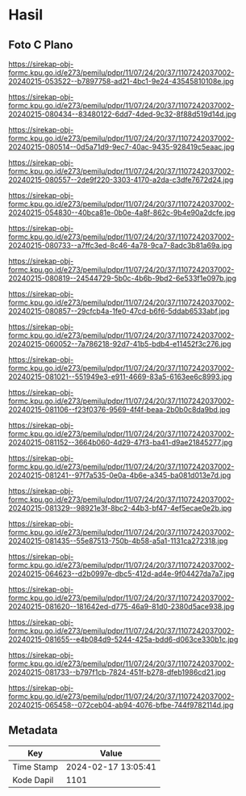 # Hasil

## Foto C Plano

https://sirekap-obj-formc.kpu.go.id/e273/pemilu/pdpr/11/07/24/20/37/1107242037002-20240215-053522--b7897758-ad21-4bc1-9e24-43545810108e.jpg

https://sirekap-obj-formc.kpu.go.id/e273/pemilu/pdpr/11/07/24/20/37/1107242037002-20240215-080434--83480122-6dd7-4ded-9c32-8f88d519d14d.jpg

https://sirekap-obj-formc.kpu.go.id/e273/pemilu/pdpr/11/07/24/20/37/1107242037002-20240215-080514--0d5a71d9-9ec7-40ac-9435-928419c5eaac.jpg

https://sirekap-obj-formc.kpu.go.id/e273/pemilu/pdpr/11/07/24/20/37/1107242037002-20240215-080557--2de9f220-3303-4170-a2da-c3dfe7672d24.jpg

https://sirekap-obj-formc.kpu.go.id/e273/pemilu/pdpr/11/07/24/20/37/1107242037002-20240215-054830--40bca81e-0b0e-4a8f-862c-9b4e90a2dcfe.jpg

https://sirekap-obj-formc.kpu.go.id/e273/pemilu/pdpr/11/07/24/20/37/1107242037002-20240215-080733--a7ffc3ed-8c46-4a78-9ca7-8adc3b81a69a.jpg

https://sirekap-obj-formc.kpu.go.id/e273/pemilu/pdpr/11/07/24/20/37/1107242037002-20240215-080819--24544729-5b0c-4b6b-9bd2-6e533f1e097b.jpg

https://sirekap-obj-formc.kpu.go.id/e273/pemilu/pdpr/11/07/24/20/37/1107242037002-20240215-080857--29cfcb4a-1fe0-47cd-b6f6-5ddab6533abf.jpg

https://sirekap-obj-formc.kpu.go.id/e273/pemilu/pdpr/11/07/24/20/37/1107242037002-20240215-060052--7a786218-92d7-41b5-bdb4-e11452f3c276.jpg

https://sirekap-obj-formc.kpu.go.id/e273/pemilu/pdpr/11/07/24/20/37/1107242037002-20240215-081021--551949e3-e911-4669-83a5-6163ee6c8993.jpg

https://sirekap-obj-formc.kpu.go.id/e273/pemilu/pdpr/11/07/24/20/37/1107242037002-20240215-081106--f23f0376-9569-4f4f-beaa-2b0b0c8da9bd.jpg

https://sirekap-obj-formc.kpu.go.id/e273/pemilu/pdpr/11/07/24/20/37/1107242037002-20240215-081152--3664b060-4d29-47f3-ba41-d9ae21845277.jpg

https://sirekap-obj-formc.kpu.go.id/e273/pemilu/pdpr/11/07/24/20/37/1107242037002-20240215-081241--97f7a535-0e0a-4b6e-a345-ba081d013e7d.jpg

https://sirekap-obj-formc.kpu.go.id/e273/pemilu/pdpr/11/07/24/20/37/1107242037002-20240215-081329--98921e3f-8bc2-44b3-bf47-4ef5ecae0e2b.jpg

https://sirekap-obj-formc.kpu.go.id/e273/pemilu/pdpr/11/07/24/20/37/1107242037002-20240215-081435--55e87513-750b-4b58-a5a1-1131ca272318.jpg

https://sirekap-obj-formc.kpu.go.id/e273/pemilu/pdpr/11/07/24/20/37/1107242037002-20240215-064623--d2b0997e-dbc5-412d-ad4e-9f04427da7a7.jpg

https://sirekap-obj-formc.kpu.go.id/e273/pemilu/pdpr/11/07/24/20/37/1107242037002-20240215-081620--181642ed-d775-46a9-81d0-2380d5ace938.jpg

https://sirekap-obj-formc.kpu.go.id/e273/pemilu/pdpr/11/07/24/20/37/1107242037002-20240215-081655--e4b084d9-5244-425a-bdd6-d063ce330b1c.jpg

https://sirekap-obj-formc.kpu.go.id/e273/pemilu/pdpr/11/07/24/20/37/1107242037002-20240215-081733--b797f1cb-7824-451f-b278-dfeb1986cd21.jpg

https://sirekap-obj-formc.kpu.go.id/e273/pemilu/pdpr/11/07/24/20/37/1107242037002-20240215-065458--072ceb04-ab94-4076-bfbe-744f9782114d.jpg


## Metadata

| Key        | Value               |
| ---------- | ------------------- |
| Time Stamp | 2024-02-17 13:05:41 |
| Kode Dapil | 1101                |



